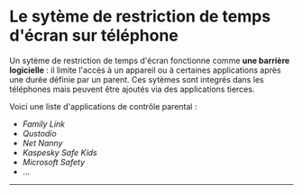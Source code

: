 # Le sytème de restriction de temps d'écran sur téléphone

Un sytème de restriction de temps d'écran fonctionne comme **une barrière logicielle** : il limite l'accès à un appareil ou à certaines applications après une durée définie par un parent. Ces sytèmes sont integrés dans les téléphones mais peuvent être ajoutés via des applications tierces.

Voici une liste d'applications de contrôle parental :
- *Family Link*
- *Qustodio*
- *Net Nanny*
- *Kaspesky Safe Kids*
- *Microsoft Safety*
- ...

---

